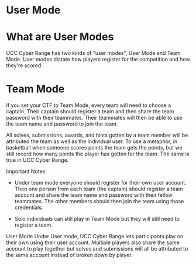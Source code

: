 # User Mode

# What are User Modes
UCC Cyber Range has two kinds of "user modes", User Mode and Team Mode. User modes dictate how players register for the competition and how they're scored.

# Team Mode
If you set your CTF to Team Mode, every team will need to choose a captain. Their captain should register a team and then share the team password with their teammates. Their teammates will then be able to use the team name and password to join the team.

All solves, submissions, awards, and hints gotten by a team member will be attributed the team as well as the individual user. To use a metaphor, in basketball when someone scores points the team gets the points, but we still record how many points the player has gotten for the team. The same is true in UCC Cyber Range.

Important Notes:

* Under team mode everyone should register for their own user account. Then one person from each team (the captain) should register a team account and share the team name and password with their fellow teammates. The other members should then join the team using those credentials.

* Solo individuals can still play in Team Mode but they will still need to register a team.

User Mode
Under User mode, UCC Cyber Range lets participants play on their own using their user account. Multiple players also share the same account to play together but solves and submissions will all be attributed to the same account instead of broken down by player.